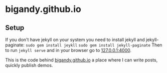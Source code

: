 # bigandy.github.io

## Setup

If you don't have jekyll on your system you need to install jekyll and jekyll-paginate:
`sudo gem install jeykll`
`sudo gem install jekyll-paginate`
Then to run `jekyll serve` and in your browser go to [127.0.0.1:4000](http://127.0.0.1:4000/).


This is the code behind [bigandy.github.io](http://bigandy.github.io) a place where I can write posts, quickly publish demos.


